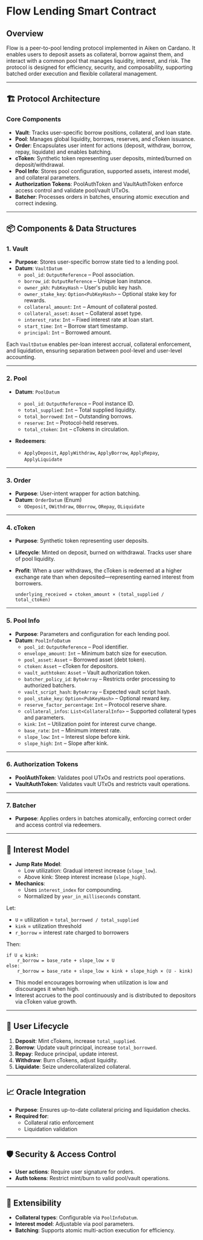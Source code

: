 # Flow Lending Smart Contract

## Overview

Flow is a peer-to-pool lending protocol implemented in Aiken on Cardano. It enables users to deposit assets as collateral, borrow against them, and interact with a common pool that manages liquidity, interest, and risk. The protocol is designed for efficiency, security, and composability, supporting batched order execution and flexible collateral management.

---

## 🏗 Protocol Architecture

### Core Components

- **Vault**: Tracks user-specific borrow positions, collateral, and loan state.
- **Pool**: Manages global liquidity, borrows, reserves, and cToken issuance.
- **Order**: Encapsulates user intent for actions (deposit, withdraw, borrow, repay, liquidate) and enables batching.
- **cToken**: Synthetic token representing user deposits, minted/burned on deposit/withdrawal.
- **Pool Info**: Stores pool configuration, supported assets, interest model, and collateral parameters.
- **Authorization Tokens**: PoolAuthToken and VaultAuthToken enforce access control and validate pool/vault UTxOs.
- **Batcher**: Processes orders in batches, ensuring atomic execution and correct indexing.

---

## 📦 Components & Data Structures

### 1. Vault

- **Purpose**: Stores user-specific borrow state tied to a lending pool.
- **Datum**: `VaultDatum`
  - `pool_id`: `OutputReference` – Pool association.
  - `borrow_id`: `OutputReference` – Unique loan instance.
  - `owner_pkh`: `PubKeyHash` – User's public key hash.
  - `owner_stake_key`: `Option<PubKeyHash>` – Optional stake key for rewards.
  - `collateral_amount`: `Int` – Amount of collateral posted.
  - `collateral_asset`: `Asset` – Collateral asset type.
  - `interest_rate`: `Int` – Fixed interest rate at loan start.
  - `start_time`: `Int` – Borrow start timestamp.
  - `principal`: `Int` – Borrowed amount.

Each `VaultDatum` enables per-loan interest accrual, collateral enforcement, and liquidation, ensuring separation between pool-level and user-level accounting.

---

### 2. Pool

- **Datum**: `PoolDatum`

  - `pool_id`: `OutputReference` – Pool instance ID.
  - `total_supplied`: `Int` – Total supplied liquidity.
  - `total_borrowed`: `Int` – Outstanding borrows.
  - `reserve`: `Int` – Protocol-held reserves.
  - `total_ctoken`: `Int` – cTokens in circulation.

- **Redeemers**:
  - `ApplyDeposit`, `ApplyWithdraw`, `ApplyBorrow`, `ApplyRepay`, `ApplyLiquidate`

---

### 3. Order

- **Purpose**: User-intent wrapper for action batching.
- **Datum**: `OrderDatum` (Enum)
  - `ODeposit`, `OWithdraw`, `OBorrow`, `ORepay`, `OLiquidate`

---

### 4. cToken

- **Purpose**: Synthetic token representing user deposits.
- **Lifecycle**: Minted on deposit, burned on withdrawal. Tracks user share of pool liquidity.
- **Profit**: When a user withdraws, the cToken is redeemed at a higher exchange rate than when deposited—representing earned interest from borrowers.

  `underlying_received = ctoken_amount × (total_supplied / total_ctoken)`

---

### 5. Pool Info

- **Purpose**: Parameters and configuration for each lending pool.
- **Datum**: `PoolInfoDatum`
  - `pool_id`: `OutputReference` – Pool identifier.
  - `envelope_amount`: `Int` – Minimum batch size for execution.
  - `pool_asset`: `Asset` – Borrowed asset (debt token).
  - `ctoken`: `Asset` – cToken for depositors.
  - `vault_authtoken`: `Asset` – Vault authorization token.
  - `batcher_policy_id`: `ByteArray` – Restricts order processing to authorized batchers.
  - `vault_script_hash`: `ByteArray` – Expected vault script hash.
  - `pool_stake_key`: `Option<PubKeyHash>` – Optional reward key.
  - `reserve_factor_percentage`: `Int` – Protocol reserve share.
  - `collateral_infos`: `List<CollateralInfo>` – Supported collateral types and parameters.
  - `kink`: `Int` – Utilization point for interest curve change.
  - `base_rate`: `Int` – Minimum interest rate.
  - `slope_low`: `Int` – Interest slope before kink.
  - `slope_high`: `Int` – Slope after kink.

---

### 6. Authorization Tokens

- **PoolAuthToken**: Validates pool UTxOs and restricts pool operations.
- **VaultAuthToken**: Validates vault UTxOs and restricts vault operations.

---

### 7. Batcher

- **Purpose**: Applies orders in batches atomically, enforcing correct order and access control via redeemers.

---

## 🔣 Interest Model

- **Jump Rate Model**:
  - Low utilization: Gradual interest increase (`slope_low`).
  - Above kink: Steep interest increase (`slope_high`).
- **Mechanics**:
  - Uses `interest_index` for compounding.
  - Normalized by `year_in_milliseconds` constant.

Let:

- `U` = utilization = `total_borrowed / total_supplied`
- `kink` = utilization threshold
- `r_borrow` = interest rate charged to borrowers

Then:

```
if U ≤ kink:
    r_borrow = base_rate + slope_low × U
else:
    r_borrow = base_rate + slope_low × kink + slope_high × (U - kink)
```

- This model encourages borrowing when utilization is low and discourages it when high.
- Interest accrues to the pool continuously and is distributed to depositors via cToken value growth.

---

## 🔄 User Lifecycle

1. **Deposit**: Mint cTokens, increase `total_supplied`.
2. **Borrow**: Update vault principal, increase `total_borrowed`.
3. **Repay**: Reduce principal, update interest.
4. **Withdraw**: Burn cTokens, adjust liquidity.
5. **Liquidate**: Seize undercollateralized collateral.

---

## 📈 Oracle Integration

- **Purpose**: Ensures up-to-date collateral pricing and liquidation checks.
- **Required for**:
  - Collateral ratio enforcement
  - Liquidation validation

---

## 🛡 Security & Access Control

- **User actions**: Require user signature for orders.
- **Auth tokens**: Restrict mint/burn to valid pool/vault operations.

---

## 🧩 Extensibility

- **Collateral types**: Configurable via `PoolInfoDatum`.
- **Interest model**: Adjustable via pool parameters.
- **Batching**: Supports atomic multi-action execution for efficiency.
